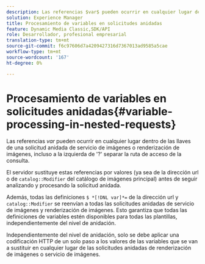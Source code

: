 ```yaml
---
description: Las referencias $var$ pueden ocurrir en cualquier lugar dentro de las llaves de una solicitud anidada de servicio de imágenes o renderización de imágenes, incluso a la izquierda de '?' separar la ruta de acceso de la consulta.
solution: Experience Manager
title: Procesamiento de variables en solicitudes anidadas
feature: Dynamic Media Classic,SDK/API
role: Desarrollador, profesional empresarial
translation-type: tm+mt
source-git-commit: f6c97606d7a4209427316d7367013ad9585a5cae
workflow-type: tm+mt
source-wordcount: '167'
ht-degree: 0%

---
```



# Procesamiento de variables en solicitudes anidadas{#variable-processing-in-nested-requests}

Las referencias $var$ pueden ocurrir en cualquier lugar dentro de las llaves de una solicitud anidada de servicio de imágenes o renderización de imágenes, incluso a la izquierda de &#39;?&#39; separar la ruta de acceso de la consulta.

El servidor sustituye estas referencias por valores (ya sea de la dirección url o de `catalog::Modifier` del catálogo de imágenes principal) antes de seguir analizando y procesando la solicitud anidada.

Además, todas las definiciones `$ *[!DNL var]*=` de la dirección url y `catalog::Modifier` se reenvían a todas las solicitudes anidadas de servicio de imágenes y renderización de imágenes. Esto garantiza que todas las definiciones de variables estén disponibles para todas las plantillas, independientemente del nivel de anidación.

Independientemente del nivel de anidación, solo se debe aplicar una codificación HTTP de un solo paso a los valores de las variables que se van a sustituir en cualquier lugar de las solicitudes anidadas de renderización de imágenes o servicio de imágenes.

